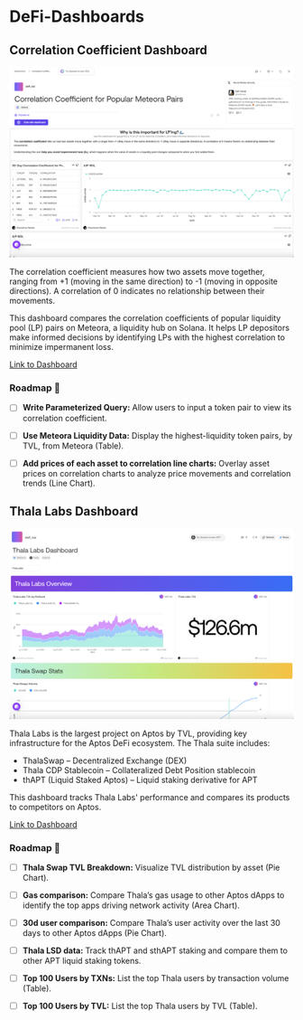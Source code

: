 # DeFi-Dashboards

## Correlation Coefficient Dashboard
![alt text](https://github.com/DeFi-Kai/DeFi-Dashboards/blob/main/Correlation_Coefficient_Dashboard.png)

The correlation coefficient measures how two assets move together, ranging from +1 (moving in the same direction) to -1 (moving in opposite directions). A correlation of 0 indicates no relationship between their movements.

This dashboard compares the correlation coefficients of popular liquidity pool (LP) pairs on Meteora, a liquidity hub on Solana. It helps LP depositors make informed decisions by identifying LPs with the highest correlation to minimize impermanent loss.

[Link to Dashboard](https://flipsidecrypto.xyz/defi_kai/correlation-coefficient-for-popular-meteora-pairs-V3WBVc)

### Roadmap 🚧
- [ ] **Write Parameterized Query:** Allow users to input a token pair to view its correlation coefficient.
- [ ] **Use Meteora Liquidity Data:** Display the highest-liquidity token pairs, by TVL, from Meteora (Table).
- [ ] **Add prices of each asset to correlation line charts:** Overlay asset prices on correlation charts to analyze price movements and correlation trends (Line Chart).


## Thala Labs Dashboard
![alt text](https://github.com/DeFi-Kai/DeFi-Dashboards/blob/main/Thala_Labs_Dashboard.png)

Thala Labs is the largest project on Aptos by TVL, providing key infrastructure for the Aptos DeFi ecosystem. The Thala suite includes:

- ThalaSwap – Decentralized Exchange (DEX)
- Thala CDP Stablecoin – Collateralized Debt Position stablecoin
- thAPT (Liquid Staked Aptos) – Liquid staking derivative for APT

This dashboard tracks Thala Labs' performance and compares its products to competitors on Aptos.

[Link to Dashboard](https://flipsidecrypto.xyz/defi_kai/thala-labs-dashboard-iUi98t)

### Roadmap 🚧
- [ ] **Thala Swap TVL Breakdown:** Visualize TVL distribution by asset (Pie Chart). 
- [ ] **Gas comparison:** Compare Thala’s gas usage to other Aptos dApps to identify the top apps driving network activity (Area Chart).  
- [ ] **30d user comparison:** Compare Thala’s user activity over the last 30 days to other Aptos dApps (Pie Chart).
- [ ] **Thala LSD data:** Track thAPT and sthAPT staking and compare them to other APT liquid staking tokens.
- [ ] **Top 100 Users by TXNs:** List the top Thala users by transaction volume (Table).
- [ ] **Top 100 Users by TVL:** List the top Thala users by TVL (Table).

